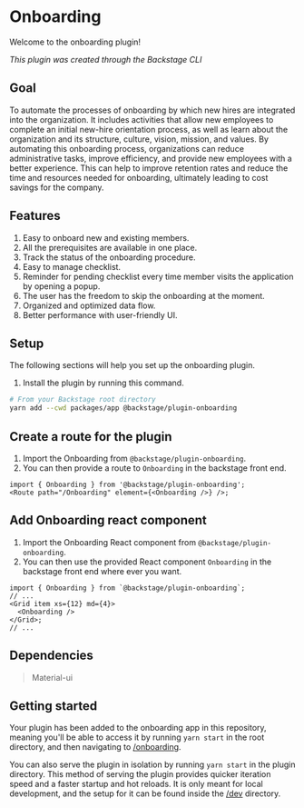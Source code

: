 # Onboarding

Welcome to the onboarding plugin!

_This plugin was created through the Backstage CLI_

## Goal

To automate the processes of onboarding by which new hires are integrated into the organization. It includes activities that allow new employees to complete an initial new-hire orientation process, as well as learn about the organization and its structure, culture, vision, mission, and values. By automating this onboarding process, organizations can reduce administrative tasks, improve efficiency, and provide new employees with a better experience. This can help to improve retention rates and reduce the time and resources needed for onboarding, ultimately leading to cost savings for the company.

## Features

1. Easy to onboard new and existing members.
2. All the prerequisites are available in one place.
3. Track the status of the onboarding procedure.
4. Easy to manage checklist.
5. Reminder for pending checklist every time member visits the application by opening a popup.
6. The user has the freedom to skip the onboarding at the moment.
7. Organized and optimized data flow.
8. Better performance with user-friendly UI.

## Setup

The following sections will help you set up the onboarding plugin.

1. Install the plugin by running this command.

```bash
# From your Backstage root directory
yarn add --cwd packages/app @backstage/plugin-onboarding
```

## Create a route for the plugin

1. Import the Onboarding from `@backstage/plugin-onboarding`.
2. You can then provide a route to `Onboarding` in the backstage front end.

```tsx
import { Onboarding } from '@backstage/plugin-onboarding';
<Route path="/Onboarding" element={<Onboarding />} />;
```

## Add Onboarding react component

1. Import the Onboarding React component from `@backstage/plugin-onboarding`.
2. You can then use the provided React component `Onboarding` in the backstage front end where ever you want.

```tsx
import { Onboarding } from `@backstage/plugin-onboarding`;
// ...
<Grid item xs={12} md={4}>
  <Onboarding />
</Grid>;
// ...
```

## Dependencies

> Material-ui

## Getting started

Your plugin has been added to the onboarding app in this repository, meaning you'll be able to access it by running `yarn start` in the root directory, and then navigating to [/onboarding](http://localhost:3000/onboarding).

You can also serve the plugin in isolation by running `yarn start` in the plugin directory.
This method of serving the plugin provides quicker iteration speed and a faster startup and hot reloads.
It is only meant for local development, and the setup for it can be found inside the [/dev](./dev) directory.
